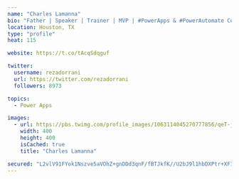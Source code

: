 ```yaml
---
name: "Charles Lamanna"
bio: "Father | Speaker | Trainer | MVP | #PowerApps & #PowerAutomate Community Super User | YouTuber Right-pointing triangle http://youtube.com/c/rezadorrani | Learn - Share - Clockwise rightwards and leftwards open circle arrows"
location: Houston, TX
type: "profile"
heat: 115

website: https://t.co/tAcqSdqguf

twitter:
  username: rezadorrani
  url: https://twitter.com/rezadorrani
  followers: 8973

topics:
  - Power Apps

images:
  - url: https://pbs.twimg.com/profile_images/1063114045270777856/qeT-jpWr_400x400.jpg
    width: 400
    height: 400
    isCached: true
    title: "Charles Lamanna"

secured: "L2vlV91FYok1Nszve5aVOhZ+gnDDd3qnF/fBTJkfK//U2bJ9l1hbDXPtr+XFIJ1IEkV0NdQkioLZbQNruP31mfaNhvuzLCIKvhoNQOe/tOYINMUVzffeOuZa4ULP6t3aW/YGOvTxRw1s6FYKHpWSB03neoA8JBFl4M1GHUKckPAt/UqpJNbmAfo/49qJfw4sHDM5EFQPkUtHyAuv/c77XmoGeBFh5H1os3dvQRaotN3KPyFeJ7dTHkXQ1t3Zr1LNw0JttHiCfQk2paYvZDKz9hHU53Pxr0jo71qljELcSbNwuqY/vLjqm3wCaMqwq9FXLecP11YysYMnBW+lCiyHyy/A3scmNuCy2GOFmFUnzHr/iI2ttP2064a2FyIgU6wj03G7GbPu7hh0QBuYWgjYZfBuIrvOjWy/Hw5O3bsbvKo=;WWa9JXtz1UjKNVM9DuGTNA=="
---
```



